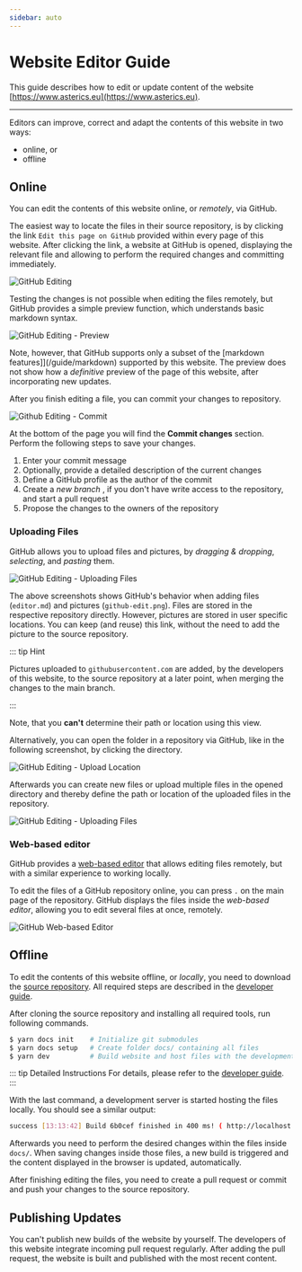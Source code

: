 ```yaml
---
sidebar: auto
---
```


# Website Editor Guide

This guide describes how to edit or update content of the website [https://www.asterics.eu](https://www.asterics.eu).

----

Editors can improve, correct and adapt the contents of this website in two ways:

* online, or
* offline

## Online

You can edit the contents of this website online, or _remotely_, via GitHub.

The easiest way to locate the files in their source repository, is by clicking the link `Edit this page on GitHub` provided within every page of this website.
After clicking the link, a website at GitHub is opened, displaying the relevant file and allowing to perform the required changes and committing immediately.

![GitHub Editing](./github-edit.png "GitHub Editing")

<!-- The changes are merged in the source repositories and incorporated in the hosted website at a later point. -->
Testing the changes is not possible when editing the files remotely, but GitHub provides a simple preview function, which understands basic markdown syntax.

![GitHub Editing - Preview](./github-edit-preview.png "GitHub Editing - Preview")

Note, however, that GitHub supports only a subset of the [markdown features]](/guide/markdown)  supported by this website.
The preview does not show how a _definitive_ preview of the page of this website, after incorporating new updates.

After you finish editing a file, you can commit your changes to repository.

![Github Editing - Commit](./github-edit-commit-explanation.png "GitHub Editing - Commit")

At the bottom of the page you will find the **Commit changes** section.
Perform the following steps to save your changes.

1. Enter your commit message
1. Optionally, provide a detailed description of the current changes
1. Define a GitHub profile as the author of the commit
1. Create a _new branch_ , if you don't have write access to the repository, and start a pull request
1. Propose the changes to the owners of the repository

### Uploading Files

GitHub allows you to upload files and pictures, by _dragging & dropping_, _selecting_, and _pasting_ them.

![GitHub Editing - Uploading Files](./github-edit-upload.png "GitHub Editing - Uploading Files")

The above screenshots shows GitHub's behavior when adding files (`editor.md`) and pictures (`github-edit.png`).
Files are stored in the respective repository directly.
However, pictures are stored in user specific locations.
You can keep (and reuse) this link, without the need to add the picture to the source repository.

::: tip Hint

Pictures uploaded to `githubusercontent.com` are added, by the developers of this website, to the source repository at a later point, when merging the changes to the main branch.

:::

Note, that you **can't** determine their path or location using this view.

Alternatively, you can open the folder in a repository via GitHub, like in the following screenshot, by clicking the directory.

![GitHub Editing - Upload Location](./github-upload-location.png "GitHub Editing - Upload Location")

Afterwards you can create new files or upload multiple files in the opened directory and thereby define the path or location of the uploaded files in the repository.

![GitHub Editing - Uploading Files](./github-upload.png "GitHub Editing - Uploading Files")

### Web-based editor

GitHub provides a [web-based editor](https://docs.github.com/en/codespaces/developing-in-codespaces/web-based-editor) that allows editing files remotely, but with a similar experience to working locally.

To edit the files of a GitHub repository online, you can press `.` on the main page of the repository.
GitHub displays the files inside the _web-based editor_, allowing you to edit several files at once, remotely.

![GitHub Web-based Editor](./github-dev-preview.png "GitHub Web-based Editor")

## Offline

To edit the contents of this website offline, or _locally_, you need to download the [source repository](https://github.com/asterics/asterics-docs.git).
All required steps are described in the [developer guide](/guide/docs.html).

After cloning the source repository and installing all required tools, run following commands.

```bash
$ yarn docs init    # Initialize git submodules
$ yarn docs setup   # Create folder docs/ containing all files
$ yarn dev          # Build website and host files with the development server
```

::: tip Detailed Instructions
For details, please refer to the [developer guide](/guide/docs.html).
:::

With the last command, a development server is started hosting the files locally.
You should see a similar output:

```bash
success [13:13:42] Build 6b0cef finished in 400 ms! ( http://localhost:8080/ )
```

Afterwards you need to perform the desired changes within the files inside `docs/`.
When saving changes inside those files, a new build is triggered and the content displayed in the browser is updated, automatically.

After finishing editing the files, you need to create a pull request or commit and push your changes to the source repository.

## Publishing Updates

You can't publish new builds of the website by yourself.
The developers of this website integrate incoming pull request regularly.
After adding the pull request, the website is built and published with the most recent content.

